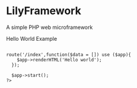 # LilyFramework
A simple PHP web microframework


Hello World Example
<pre><code>
<?php
  include 'LilyFramework.php';
  $app = new Lily;

  $app->route('/index',function($data = []) use ($app){
    $app->renderHTML('Hello world');
  });

  $app->start();
?>
</code></pre>
